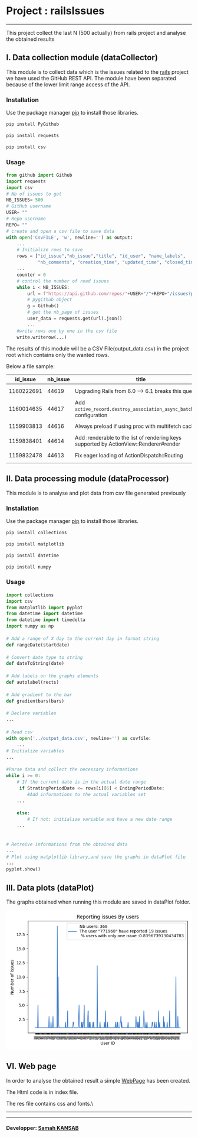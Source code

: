 # Project : railsIssues

-----
This project collect the last N (500 actually) from rails project and analyse the obtained results
## I. Data collection module (dataCollector)

This module is to collect data which is the issues related to the [rails](https://github.com/rails/rails/issues) project we have used the GitHub REST API.
The module have been separated because of the lower limit range access of the API.

### Installation

Use the package manager [pip](https://pip.pypa.io/en/stable/) to install those libraries.

```bash
pip install PyGithub
```
```bash
pip install requests
```
```bash
pip install csv
```
### Usage

```python
from github import Github
import requests
import csv
# Nb of issues to get
NB_ISSUES= 500
# GitHub username
USER= ""
# Repo username
REPO= ""
# create and open a csv file to save data
with open('CsvFILE', 'w', newline='') as output:
    ...
    # Initialize rows to save
    rows = ["id_issue","nb_issue","title", "id_user", "name_labels",
            "nb_comments", "creation_time", "updated_time", "closed_time"]
    ...
    counter = 0
    # control the number of read issues 
    while i < NB_ISSUES:
        url = f"https://api.github.com/repos/"+USER+"/"+REPO+"/issues?page=" + str(nb_page)
        # pygithub object
        g = Github()
        # get the nb_page of issues
        user_data = requests.get(url).json()
        ...
    #write rows one by one in the csv file
    write.writerow(...)

```
The results of this module will be a CSV File(output_data.csv) in the project root which contains only the wanted rows.

Below a file sample:

|id_issue  |nb_issue|title                                                                                 |id_user |name_labels                         |nb_comments|creation_time       |updated_time        |closed_time|
|----------|--------|--------------------------------------------------------------------------------------|--------|------------------------------------|-----------|--------------------|--------------------|-----------|
|1160222691|44619   |Upgrading Rails from 6.0 --> 6.1 breaks this query                                    |46462767|[]                                  |0          |2022-03-05T04:09:01Z|2022-03-05T04:11:16Z|           |
|1160014635|44617   |Add `active_record.destroy_association_async_batch_size` configuration                |7942714 |['activerecord', 'railties', 'docs']|0          |2022-03-04T20:13:41Z|2022-03-04T22:08:27Z|           |
|1159903813|44616   |Always preload if using proc with multifetch cache                                    |509837  |['actionview']                      |0          |2022-03-04T17:55:29Z|2022-03-04T17:56:38Z|           |
|1159838401|44614   |Add :renderable to the list of rendering keys supported by ActionView::Renderer#render|922012  |['actionview']                      |0          |2022-03-04T16:42:49Z|2022-03-04T16:42:52Z|           |
|1159832478|44613   |Fix eager loading of ActionDispatch::Routing                                          |19192189|['actionpack']                      |0          |2022-03-04T16:35:59Z|2022-03-04T16:41:46Z|           |

## II. Data processing module (dataProcessor)
This module is to analyse and plot data from csv file generated previously
### Installation

Use the package manager [pip](https://pip.pypa.io/en/stable/) to install those libraries.

```bash
pip install collections
```
```bash
pip install matplotlib
```
```bash
pip install datetime
```
```bash
pip install numpy
```
### Usage
```python
import collections
import csv
from matplotlib import pyplot
from datetime import datetime
from datetime import timedelta
import numpy as np

# Add a range of X day to the current day in format string
def rangeDate(startdate)

# Convert date type to string
def dateToString(date)

# Add labels on the graphs elements
def autolabel(rects)

# Add gradient to the bar 
def gradientbars(bars)

# Declare variables
...

# Read csv
with open('../output_data.csv', newline='') as csvfile:
    ...
# Initialize variables
...

#Parse data and collect the necessary informations
while i >= 0:
    # If the current date is in the actual date range
     if StratingPeriodDate <= rows[i][6] < EndingPeriodDate:
        #Add informations to the actual variables set
    ...

    else:
        # If not: initialize variable and have a new date range
    ...    


# Retreive informations from the obtained data
...
# Plot using matplotlib library,and save the graphs in dataPlot file
...
pyplot.show()

```
## III. Data plots (dataPlot)
The graphs obtained when running this module are saved in dataPlot folder.

![Alt text](dataPlot/NbissuesByUser.png?raw=true "Plot")


## VI. Web page
In order to analyse the obtained result a simple [WebPage](https://samah37.github.io/railsIssues/) has been created.

The Html code is in index file.

The res file contains css and fonts.\

-----
-----
#### Developper: [Samah KANSAB](https://github.com/samah37)


